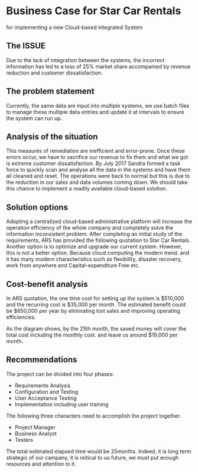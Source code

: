 # Business Case for Star Car Rentals
for implementing a new Cloud-based integrated System

## The ISSUE
Due to the lack of integration between the systems, the incorrect information has led to a loss of 25% market share accompanied by revenue reduction and customer dissatisfaction. 

## The problem statement
Currently, the same data are input into multiple systems, we use batch files to manage these multiple data entries and update it at intervals to ensure the system can run up. 

## Analysis of the situation
This measures of remediation are inefficient and error-prone.  Once these errors occur, we have to sacrifice our revenue to fix them and what we got is extreme customer dissatisfaction. By July 2017 Sandra formed a task force to quickly scan and analyse all the data in the systems and have them all cleaned and reset. The operations were back to normal but this is due to the reduction in our sales and data volumes coming down. We should take this chance to implement a readily available cloud-based solution. 

## Solution options
Adopting a centralized cloud-based administrative platform will increase the operation efficiency of the whole company and completely solve the information inconsistent problem. After completing an initial study of the requirements, ARS has provided the following quotation to Star Car Rentals.
Another option is to optimize and upgrade our current system. However, this is not a better option. Because cloud computing the modern trend. and it has many modern characteristics such as flexibility, disaster recovery, work from anywhere and Capital-expenditure Free etc. 

## Cost-benefit analysis
In ARS quotation, the one time cost for setting up the system is $510,000 and the recurring cost is $35,000 per month.
The estimated benefit could be $650,000 per year by eliminating lost sales and improving operating efficiencies.

As the diagram shows, by the 25th month, the saved money will cover the total cost including the monthly cost. and leave us around $19,000 per month.

## Recommendations
The project can be divided into four phases: 
- Requirements Analysis
- Configuration and Testing
- User Acceptance Testing
- Implementation including user training

The following three characters need to accomplish the project together.
- Project Manager
- Business Analyst
- Testers

The total estimated elapsed time would be 25months. Indeed, it is long term strategic of our campany, it is reitical to us future, we must put enough resources and attention to it.
